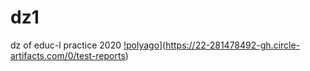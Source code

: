 # dz1
dz of educ-l practice 2020
[!polyago](https://circleci.com/github/polyago/dz1.svg?style=svg)](https://22-281478492-gh.circle-artifacts.com/0/test-reports)
